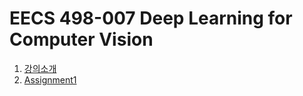  # EECS 498-007 Deep Learning for Computer Vision

1. [강의소개](https://gagyeomkim.github.io/eecs%20498-007%20deep%20learning%20for%20computer%20vision/DeepLearning-for-computer-vision/)
2. [Assignment1](https://gagyeomkim.github.io/eecs%20498-007%20deep%20learning%20for%20computer%20vision/DeepLearning-for-computer-vision-Assignment-1/)